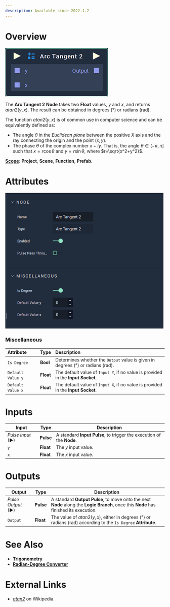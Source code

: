 ```yaml
---
description: Available since 2022.1.2
---
```


# Overview

![The Arc Tangent 2 Node.](../../../.gitbook/assets/node-atan2.png)

The **Arc Tangent 2** **Node** takes two **Float** values, $y$ and $x$, and returns $atan2(y,x)$. The result can be obtained in degrees \(°\) or radians \(rad\).

The function $atan2(y,x)$ is of common use in computer science and can be equivalently defined as:

* The angle $\theta$ in the _Euclidean plane_ between the positive $X$ axis and the ray connecting the origin and the point $(x,y)$.
* The phase $\theta$ of the complex number $x+iy$. That is, the angle $\theta \in (-\pi, \pi]$ such that $x=r\cos\theta$ and $y=r\sin\theta$, where $r=\sqrt{x^2+y^2}$.

[**Scope**](../../overview.md#scopes): **Project**, **Scene**, **Function**, **Prefab**.


  

# Attributes

![The Arc Tangent 2 Node Attributes.](../../../.gitbook/assets/node-atan2-attri.png)

### Miscellaneous

| Attribute | Type | Description |
| :--- | :--- | :--- |
| `Is Degree` | **Bool** | Determines whether the `Output` value is given in degrees \(°\) or radians \(rad\). |
| `Default Value y` | **Float** | The default value of `Input Y`, if no value is provided in the **Input** **Socket**. |
| `Default Value x` | **Float** | The default value of `Input X`, if no value is provided in the **Input Socket**. |


# Inputs

|Input|Type|Description|
|---|---|---|
|*Pulse Input* (►)|**Pulse**|A standard **Input Pulse**, to trigger the execution of the **Node**.|
| `y` | **Float** | The $y$ input value. |
| `x` | **Float** | The $x$ input value. |

# Outputs

|Output|Type|Description|
|---|---|---|
|*Pulse Output* (►)|**Pulse**|A standard **Output Pulse**, to move onto the next **Node** along the **Logic Branch**, once this **Node** has finished its execution.|
| `Output` | **Float** | The value of $atan2(y,x)$, either in degrees \(°\) or radians \(rad\) according to the `Is Degree` **Attribute**. |


# See Also

* [**Trigonometry**](./)
* [**Radian-Degree Converter**](radian-degree-converter.md)

# External Links

* [_atan2_](https://en.wikipedia.org/wiki/Atan2) on Wikipedia.

